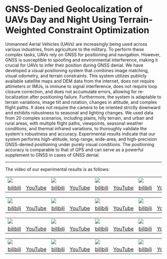 # GNSS-Denied Geolocalization of UAVs Day and Night Using Terrain-Weighted Constraint Optimization

Unmanned Aerial Vehicles (UAVs) are increasingly being used across various industries, from agriculture to the military. To perform these complex tasks, UAVs rely on GNSS for positioning and navigation. However, GNSS is susceptible to spoofing and environmental interference, making it crucial for UAVs to infer their position during GNSS denial. 
We have developed a visual positioning system that combines image matching, visual odometry, and terrain constraints. This system utilizes publicly available satellite maps and DEM data from the internet, does not require altimeters or IMUs, is immune to signal interference, does not require loop closure correction, and does not accumulate errors, allowing for re-localization after positioning failure.
Furthermore, the system is adaptable to terrain variations, image tilt and rotation, changes in altitude, and complex flight paths. It does not require the camera to be oriented strictly downward and exhibits robustness to seasonal and lighting changes. We used data from 20 complex scenarios, including plains, hilly terrain, and urban and rural areas, with multiple flight paths, viewpoints, seasonal weather conditions, and thermal infrared variations, to thoroughly validate the system's robustness and accuracy. Experimental results indicate that our system performs high-altitude, long-range, wide-area, and high-precision GNSS-denied positioning under purely visual conditions. The positioning accuracy is comparable to that of GPS and can serve as a powerful supplement to GNSS in cases of GNSS denial. 
***
The video of our experimental results is as follows: 
<table>
      <tr>
	    <td colspan="2"><img src="https://github.com/YaoFushan/GNSS-Denied-UAV-Geolocalization/blob/main/Img/fig9(a).png" ></td>
	    <td colspan="2"><img src="https://github.com/YaoFushan/GNSS-Denied-UAV-Geolocalization/blob/main/Img/fig9(b).png" ></td>
	    <td colspan="2"><img src="https://github.com/YaoFushan/GNSS-Denied-UAV-Geolocalization/blob/main/Img/fig9(c).png" ></td> 
            <td colspan="2"><img src="https://github.com/YaoFushan/GNSS-Denied-UAV-Geolocalization/blob/main/Img/fig9(d).png" ></td>
	    <td colspan="2"><img src="https://github.com/YaoFushan/GNSS-Denied-UAV-Geolocalization/blob/main/Img/fig9(e).png" ></td> 
      </tr >
      <tr >
	    <td><a href="https://www.bilibili.com">bilibili</a></td>
	    <td><a href="https://www.bilibili.com">YouTube</a></td>
            <td><a href="https://www.bilibili.com">bilibili</a></td>
	    <td><a href="https://www.bilibili.com">YouTube</a></td>
            <td><a href="https://www.bilibili.com">bilibili</a></td>
	    <td><a href="https://www.bilibili.com">YouTube</a></td>
            <td><a href="https://www.bilibili.com">bilibili</a></td>
	    <td><a href="https://www.bilibili.com">YouTube</a></td>
            <td><a href="https://www.bilibili.com">bilibili</a></td>
	    <td><a href="https://www.bilibili.com">YouTube</a></td>
	</tr>
      <table>
      <tr>
	    <td colspan="2"><img src="https://github.com/YaoFushan/GNSS-Denied-UAV-Geolocalization/blob/main/Img/fig9(f).png" ></td>
	    <td colspan="2"><img src="https://github.com/YaoFushan/GNSS-Denied-UAV-Geolocalization/blob/main/Img/fig9(g).png" ></td>
	    <td colspan="2"><img src="https://github.com/YaoFushan/GNSS-Denied-UAV-Geolocalization/blob/main/Img/fig9(h).png" ></td> 
            <td colspan="2"><img src="https://github.com/YaoFushan/GNSS-Denied-UAV-Geolocalization/blob/main/Img/fig9(i).png" ></td>
	    <td colspan="2"><img src="https://github.com/YaoFushan/GNSS-Denied-UAV-Geolocalization/blob/main/Img/fig9(j).png" ></td> 
      </tr >
      <tr >
	    <td><a href="https://www.bilibili.com">bilibili</a></td>
	    <td><a href="https://www.bilibili.com">YouTube</a></td>
            <td><a href="https://www.bilibili.com">bilibili</a></td>
	    <td><a href="https://www.bilibili.com">YouTube</a></td>
            <td><a href="https://www.bilibili.com">bilibili</a></td>
	    <td><a href="https://www.bilibili.com">YouTube</a></td>
            <td><a href="https://www.bilibili.com">bilibili</a></td>
	    <td><a href="https://www.bilibili.com">YouTube</a></td>
            <td><a href="https://www.bilibili.com">bilibili</a></td>
	    <td><a href="https://www.bilibili.com">YouTube</a></td>
	</tr>
        <table>
      <tr>
	    <td colspan="2"><img src="https://github.com/YaoFushan/GNSS-Denied-UAV-Geolocalization/blob/main/Img/fig9(k).png" ></td>
	    <td colspan="2"><img src="https://github.com/YaoFushan/GNSS-Denied-UAV-Geolocalization/blob/main/Img/fig9(l).png" ></td>
	    <td colspan="2"><img src="https://github.com/YaoFushan/GNSS-Denied-UAV-Geolocalization/blob/main/Img/fig9(m).png" ></td> 
            <td colspan="2"><img src="https://github.com/YaoFushan/GNSS-Denied-UAV-Geolocalization/blob/main/Img/fig9(n).png" ></td>
	    <td colspan="2"><img src="https://github.com/YaoFushan/GNSS-Denied-UAV-Geolocalization/blob/main/Img/fig9(o).png" ></td>
      </tr >
      <tr >
	    <td><a href="https://www.bilibili.com">bilibili</a></td>
	    <td><a href="https://www.bilibili.com">YouTube</a></td>
            <td><a href="https://www.bilibili.com">bilibili</a></td>
	    <td><a href="https://www.bilibili.com">YouTube</a></td>
            <td><a href="https://www.bilibili.com">bilibili</a></td>
	    <td><a href="https://www.bilibili.com">YouTube</a></td>
            <td><a href="https://www.bilibili.com">bilibili</a></td>
	    <td><a href="https://www.bilibili.com">YouTube</a></td>
            <td><a href="https://www.bilibili.com">bilibili</a></td>
	    <td><a href="https://www.bilibili.com">YouTube</a></td>
	</tr>
        <table>
      <tr>
	    <td colspan="2"><img src="https://github.com/YaoFushan/GNSS-Denied-UAV-Geolocalization/blob/main/Img/fig9(p).png" ></td>
	    <td colspan="2"><img src="https://github.com/YaoFushan/GNSS-Denied-UAV-Geolocalization/blob/main/Img/fig9(q).png" ></td>
	    <td colspan="2"><img src="https://github.com/YaoFushan/GNSS-Denied-UAV-Geolocalization/blob/main/Img/fig9(r).png" ></td> 
            <td colspan="2"><img src="https://github.com/YaoFushan/GNSS-Denied-UAV-Geolocalization/blob/main/Img/fig9(s).png" ></td>
	    <td colspan="2"><img src="https://github.com/YaoFushan/GNSS-Denied-UAV-Geolocalization/blob/main/Img/fig9(t).png" ></td>
      </tr >
      <tr >
	    <td><a href="https://www.bilibili.com">bilibili</a></td>
	    <td><a href="https://www.bilibili.com">YouTube</a></td>
            <td><a href="https://www.bilibili.com">bilibili</a></td>
	    <td><a href="https://www.bilibili.com">YouTube</a></td>
            <td><a href="https://www.bilibili.com">bilibili</a></td>
	    <td><a href="https://www.bilibili.com">YouTube</a></td>
            <td><a href="https://www.bilibili.com">bilibili</a></td>
	    <td><a href="https://www.bilibili.com">YouTube</a></td>
            <td><a href="https://www.bilibili.com">bilibili</a></td>
	    <td><a href="https://www.bilibili.com">YouTube</a></td>
	</tr>
</table>


